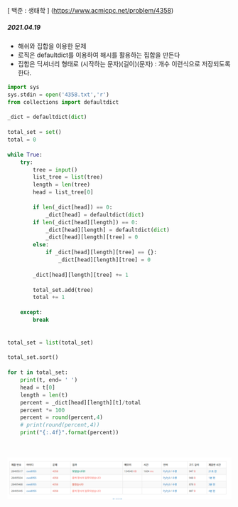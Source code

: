 [ 백준 : 생태학 ] (https://www.acmicpc.net/problem/4358)



##### 2021.04.19



- 해쉬와 집합을 이용한 문제
- 로직은 defaultdict를 이용하여 해시를 활용하는 집합을 만든다
- 집합은 딕셔너리 형태로 (시작하는 문자)(길이)(문자) : 개수 이런식으로 저장되도록 한다.



```python
import sys
sys.stdin = open('4358.txt','r')
from collections import defaultdict

_dict = defaultdict(dict)

total_set = set()
total = 0

while True:
    try:
        tree = input()
        list_tree = list(tree)
        length = len(tree)
        head = list_tree[0]

        if len(_dict[head]) == 0:
            _dict[head] = defaultdict(dict)
        if len(_dict[head][length]) == 0:
            _dict[head][length] = defaultdict(dict)
            _dict[head][length][tree] = 0
        else:
            if _dict[head][length][tree] == {}:
                _dict[head][length][tree] = 0

        _dict[head][length][tree] += 1

        total_set.add(tree)
        total += 1

    except:
        break


total_set = list(total_set)

total_set.sort()

for t in total_set:
    print(t, end= ' ')
    head = t[0]
    length = len(t)
    percent = _dict[head][length][t]/total
    percent *= 100
    percent = round(percent,4)
    # print(round(percent,4))
    print("{:.4f}".format(percent))

    

```



![20210419_100219](20210419_100219.png)